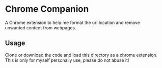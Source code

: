 # Chrome Companion

A Chrome extension to help me format the url location and remove unwanted content from webpages.

## Usage

Clone or download the code and load this directory as a chrome extension.
This is only for myself personally use, please do not abuse it!
